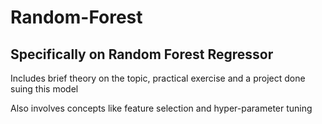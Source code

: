 # Random-Forest
## Specifically on Random Forest Regressor
Includes  brief theory on the topic, practical exercise and a project done suing this model

Also involves concepts like feature selection and hyper-parameter tuning
